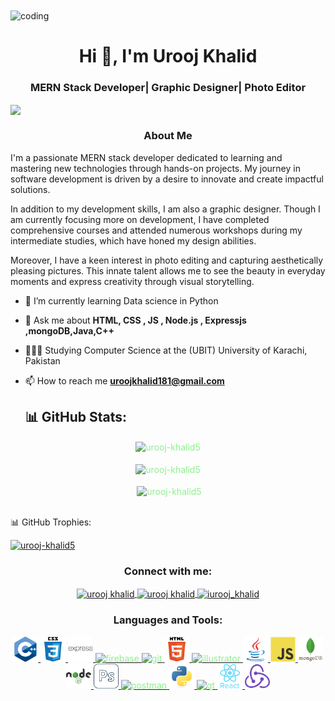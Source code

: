 
<img align="center" alt="coding" width=650px src="https://cdn.dribbble.com/users/4055494/screenshots/15215756/lottie-000_1_1.gif">
<h1 align="center">Hi 👋, I'm Urooj Khalid</h1>
<h3 align="center">MERN Stack Developer| Graphic Designer| Photo Editor</h3>
<img align="center"  width= 700px src="https://bilginc.com/editorFiles/957704c8.gif">
<p><h3 align="center">About Me</h3></p>
<p>I'm a passionate MERN stack developer dedicated to learning and mastering new technologies through hands-on projects. My journey in software development is driven by a desire to innovate and create impactful solutions.</p>
<p>In addition to my development skills, I am also a graphic designer. Though I am currently focusing more on development, I have completed comprehensive courses and attended numerous workshops during my intermediate studies, which have honed my design abilities.</p>
<p>Moreover, I have a keen interest in photo editing and capturing aesthetically pleasing pictures. This innate talent allows me to see the beauty in everyday moments and express creativity through visual storytelling.</p>

- 🌱 I’m currently learning Data science in Python

- 💬 Ask me about **HTML, CSS , JS , Node.js , Expressjs ,mongoDB,Java,C++**

- 👩🏻‍🎓 Studying Computer Science at the (UBIT) University of Karachi, Pakistan<br/>

- 📫 How to reach me **uroojkhalid181@gmail.com**
  
   ## 📊 GitHub Stats:
<div align="center" style="color: lightgreen;">
  <img align="center" src="https://github-readme-streak-stats.herokuapp.com/?user=urooj-khalid5&" alt="urooj-khalid5" /></div></br>
<div align="center" style="color: lightgreen;">
  <img align="center" src="https://github-readme-stats.vercel.app/api/top-langs?username=urooj-khalid5&show_icons=true&locale=en&layout=compact" alt="urooj-khalid5" />
</div></br>

<div align="center" style="color: lightgreen;">
  &nbsp;<img align="center" src="https://github-readme-stats.vercel.app/api?username=urooj-khalid5&show_icons=true&locale=en" alt="urooj-khalid5" />
</div></br>

📊 GitHub Trophies:

<p align="left"> 
  <a href="https://github.com/ryo-ma/github-profile-trophy">
    <img src="https://github-profile-trophy.vercel.app/?username=urooj-khalid5" alt="urooj-khalid5" />
  </a> 
</p>

<h3 align="center">Connect with me:</h3>
<p align="center" style="color: lightgreen;">
  <a href="https://linkedin.com/in/urooj khalid" target="blank">
    <img align="center" src="https://raw.githubusercontent.com/rahuldkjain/github-profile-readme-generator/master/src/images/icons/Social/linked-in-alt.svg" alt="urooj khalid" height="30" width="40" />
  </a>
  <a href="https://fb.com/urooj khalid" target="blank">
    <img align="center" src="https://raw.githubusercontent.com/rahuldkjain/github-profile-readme-generator/master/src/images/icons/Social/facebook.svg" alt="urooj khalid" height="30" width="40" />
  </a>
  <a href="https://instagram.com/iurooj_khalid" target="blank">
    <img align="center" src="https://raw.githubusercontent.com/rahuldkjain/github-profile-readme-generator/master/src/images/icons/Social/instagram.svg" alt="iurooj_khalid" height="30" width="40" />
  </a>
</p>

<h3 align="center">Languages and Tools:</h3>
<p align="center"> 
  <a href="https://www.w3schools.com/cpp/" target="_blank" rel="noreferrer"> 
    <img src="https://raw.githubusercontent.com/devicons/devicon/master/icons/cplusplus/cplusplus-original.svg" alt="cplusplus" width="40" height="40" style="color: lightgreen;" /> 
  </a> 
  <a href="https://www.w3schools.com/css/" target="_blank" rel="noreferrer"> 
    <img src="https://raw.githubusercontent.com/devicons/devicon/master/icons/css3/css3-original-wordmark.svg" alt="css3" width="40" height="40" style="color: lightgreen;" /> 
  </a> 
  <a href="https://expressjs.com" target="_blank" rel="noreferrer"> 
    <img src="https://raw.githubusercontent.com/devicons/devicon/master/icons/express/express-original-wordmark.svg" alt="express" width="40" height="40" style="color: lightgreen;" /> 
  </a> 
  <a href="https://firebase.google.com/" target="_blank" rel="noreferrer"> 
    <img src="https://www.vectorlogo.zone/logos/firebase/firebase-icon.svg" alt="firebase" width="40" height="40" style="color: lightgreen;" /> 
  </a> 
  <a href="https://git-scm.com/" target="_blank" rel="noreferrer"> 
    <img src="https://www.vectorlogo.zone/logos/git-scm/git-scm-icon.svg" alt="git" width="40" height="40" style="color: lightgreen;" /> 
  </a> 
  <a href="https://www.w3.org/html/" target="_blank" rel="noreferrer"> 
    <img src="https://raw.githubusercontent.com/devicons/devicon/master/icons/html5/html5-original-wordmark.svg" alt="html5" width="40" height="40" style="color: lightgreen;" /> 
  </a> 
  <a href="https://www.adobe.com/in/products/illustrator.html" target="_blank" rel="noreferrer"> 
    <img src="https://www.vectorlogo.zone/logos/adobe_illustrator/adobe_illustrator-icon.svg" alt="illustrator" width="40" height="40" style="color: lightgreen;" /> 
  </a> 
  <a href="https://www.java.com" target="_blank" rel="noreferrer"> 
    <img src="https://raw.githubusercontent.com/devicons/devicon/master/icons/java/java-original.svg" alt="java" width="40" height="40" style="color: lightgreen;" /> 
  </a> 
  <a href="https://developer.mozilla.org/en-US/docs/Web/JavaScript" target="_blank" rel="noreferrer"> 
    <img src="https://raw.githubusercontent.com/devicons/devicon/master/icons/javascript/javascript-original.svg" alt="javascript" width="40" height="40" style="color: lightgreen;" /> 
  </a> 
  <a href="https://www.mongodb.com/" target="_blank" rel="noreferrer"> 
    <img src="https://raw.githubusercontent.com/devicons/devicon/master/icons/mongodb/mongodb-original-wordmark.svg" alt="mongodb" width="40" height="40" style="color: lightgreen;" /> 
  </a> 
  <a href="https://nodejs.org" target="_blank" rel="noreferrer"> 
    <img src="https://raw.githubusercontent.com/devicons/devicon/master/icons/nodejs/nodejs-original-wordmark.svg" alt="nodejs" width="40" height="40" style="color: lightgreen;" /> 
  </a> 
  <a href="https://www.photoshop.com/en" target="_blank" rel="noreferrer"> 
    <img src="https://raw.githubusercontent.com/devicons/devicon/master/icons/photoshop/photoshop-line.svg" alt="photoshop" width="40" height="40" style="color: lightgreen;" /> 
  </a> 
  <a href="https://postman.com" target="_blank" rel="noreferrer"> 
    <img src="https://www.vectorlogo.zone/logos/getpostman/getpostman-icon.svg" alt="postman" width="40" height="40" style="color: lightgreen;" /> 
  </a> 
  <a href="https://www.python.org" target="_blank" rel="noreferrer"> 
    <img src="https://raw.githubusercontent.com/devicons/devicon/master/icons/python/python-original.svg" alt="python" width="40" height="40" style="color: lightgreen;" /> 
  </a> 
  <a href="https://www.qt.io/" target="_blank" rel="noreferrer"> 
    <img src="https://upload.wikimedia.org/wikipedia/commons/0/0b/Qt_logo_2016.svg" alt="qt" width="40" height="40" style="color: lightgreen;" /> 
  </a> 
  <a href="https://reactjs.org/" target="_blank" rel="noreferrer"> 
    <img src="https://raw.githubusercontent.com/devicons/devicon/master/icons/react/react-original-wordmark.svg" alt="react" width="40" height="40" style="color: lightgreen;" /> 
  </a> 
  <a href="https://redux.js.org" target="_blank" rel="noreferrer"> 
    <img src="https://raw.githubusercontent.com/devicons/devicon/master/icons/redux/redux-original.svg" alt="redux" width="40" height="40" style="color: lightgreen;" /> 
  </a> 
</p>

